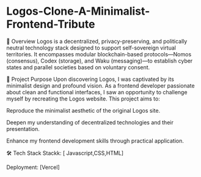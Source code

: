 # Logos-Clone-A-Minimalist-Frontend-Tribute
🧭 Overview
Logos is a decentralized, privacy-preserving, and politically neutral technology stack designed to support self-sovereign virtual territories. It encompasses modular blockchain-based protocols—Nomos (consensus), Codex (storage), and Waku (messaging)—to establish cyber states and parallel societies based on voluntary consent.

🎯 Project Purpose
Upon discovering Logos, I was captivated by its minimalist design and profound vision. As a frontend developer passionate about clean and functional interfaces, I saw an opportunity to challenge myself by recreating the Logos website. This project aims to:

Reproduce the minimalist aesthetic of the original Logos site.

Deepen my understanding of decentralized technologies and their presentation.

Enhance my frontend development skills through practical application.

🛠️ Tech Stack
Stackk: [ Javascript,CSS,HTML]

Deployment: [Vercel]

